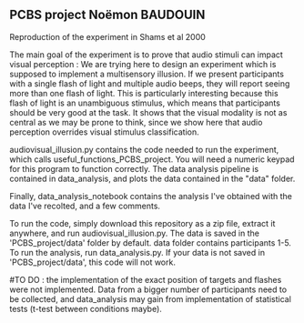  ## PCBS project Noëmon BAUDOUIN

Reproduction of the experiment in Shams et al 2000

The main goal of the experiment is to prove that audio stimuli can impact visual perception : 
We are trying here to design an experiment which is supposed to implement a multisensory illusion. 
If we present participants with a single flash of light and multiple audio beeps, they will report seeing more than one flash of light.
This is particularly interesting because this flash of light is an unambiguous stimulus, which means that participants should be very good at the task.
It shows that the visual modality is not as central as we may be prone to think, since we show here that audio perception overrides visual stimulus classification.


audiovisual_illusion.py contains the code needed to run the experiment, which calls useful_functions_PCBS_project. You will need a numeric keypad for this program to function correctly. 
The data analysis pipeline is contained in data_analysis, and plots the data contained in the "data" folder.

Finally, data_analysis_notebook contains the analysis I've obtained with the data I've recolted, and a few comments.

To run the code, simply download this repository as a zip file, extract it anywhere, and run audiovisual_illusion.py. The data is saved in the 'PCBS_project/data' folder by default. data folder contains participants 1-5. 
To run the analysis, run data_analysis.py. If your data is not saved in 'PCBS_project/data', this code will not work.


#TO DO : the implementation of the exact position of targets and flashes were not implemented. Data from a bigger number of participants need to be collected, and data_analysis may gain from implementation of statistical tests (t-test between conditions maybe). 


